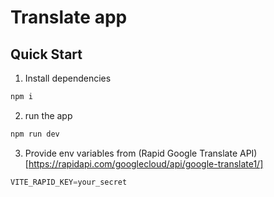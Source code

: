 # Translate app

## Quick Start

  1. Install dependencies
  ```sh
  npm i 
  ```
  2. run the app
  ```sh
  npm run dev
  ```
  3. Provide env variables from (Rapid Google Translate API)[https://rapidapi.com/googlecloud/api/google-translate1/]
  ```javascript 
  VITE_RAPID_KEY=your_secret
  ```

